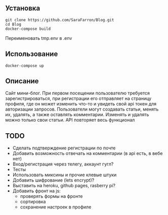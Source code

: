 ## Установка

    git clone https://github.com/SaraFarron/Blog.git
    cd Blog
    docker-compose build

Переименовать tmp.env в .env

## Использование

    docker-compose up

## Описание

Сайт мини-блог. При первом посещении пользователю требуется зарегистрироваться, при регистрации его отправляет
на страницу профиля, где он может изменить что-то и увидеть свой api токен для авторизации запросов.
Пользователи могут создавать статьи, менять их, удалять, а также оставлять комментарии. Изменять и удалять
можно только свои статьи. API повторяет весь функционал

## TODO

+ Сделать подтверждение регистрации по почте
+ Добавить возможность отвечать на комментарии (в api есть, в вебе нет)
+ Вход/регистрация через телегу, аккаунт гугл?
+ Тесты
+ Использовать миксины и прочие клевые штуки
+ Добавить шифрование (lets encrypt)?
+ Выставить на heroku, github pages, rasberry pi?
+ Добавить фронт на js:
  + проверять формы на фронте
  + сортировка
  + сохранение настроек в профиле